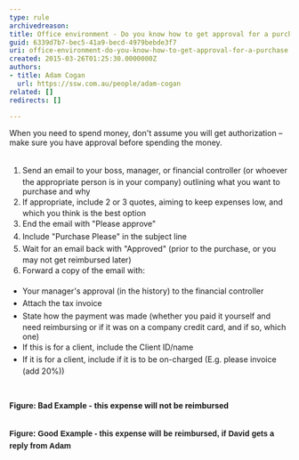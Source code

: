 ```yaml
---
type: rule
archivedreason: 
title: Office environment - Do you know how to get approval for a purchase?
guid: 6339d7b7-bec5-41a9-becd-4979bebde3f7
uri: office-environment-do-you-know-how-to-get-approval-for-a-purchase
created: 2015-03-26T01:25:30.0000000Z
authors:
- title: Adam Cogan
  url: https://ssw.com.au/people/adam-cogan
related: []
redirects: []

---
```



​When you need to spend money, don't assume you will get authorization – make sure you have approval before spending the money.
<br><excerpt class='endintro'></excerpt><br>
<ol><li> 
      <span style="line-height&#58;1.6;">Send an email to your boss, manager, or financial controller (or whoever the appropriate person is in your company) outlining what you want to purchase and why</span><br></li><li> 
      <span style="line-height&#58;1.6;">If appropriate, include 2 or 3 quotes, aiming to keep expenses low, and which you think is the best option</span><br></li><li> 
      <span style="line-height&#58;1.6;">End the email with &quot;Please approve&quot;</span><br></li><li> 
      <span style="line-height&#58;1.6;">Include &quot;Purchase Please&quot; in the subject line</span><br></li><li> 
      <span style="line-height&#58;1.6;">Wait for an email back with &quot;Approved&quot; (prior to the purchase, or you may not get reimbursed later)</span><br></li><li> 
      <span style="line-height&#58;1.6;">Forward a copy of the email with&#58;</span><br></li></ol><ul><li> 
      <span style="line-height&#58;1.6;background-color&#58;initial;">​</span><span style="line-height&#58;1.6;background-color&#58;initial;">Your manager's approval (in the history) to the financial controller</span><br></li><li> 
      <span style="line-height&#58;1.6;background-color&#58;initial;">Attach the tax invoice</span><br></li><li> 
      <span style="line-height&#58;1.6;background-color&#58;initial;">State how the payment was made (whether you paid it yourself and need reimbursing or if it was on a company credit card, and if so, which one)</span><br></li><li> 
      <span style="line-height&#58;1.6;background-color&#58;initial;">If this is for a client, include the Client ID/name</span><br></li><li> 
      <span style="line-height&#58;1.6;">I</span><span style="line-height&#58;1.6;">f it is for a client, include if it is to be on-charged (E.g. please invoice (add 20%))</span><br></li></ul> ​

<p>
<img src="/Management/Rules-to-Better-Software-Consultants-Working-in-a-Team/PublishingImages/purchase-please-bad-example.jpg" alt="" /><br><strong>Figure&#58; Bad Example - this expense will not be reimbursed</strong>​<br><br>
</p><p>
<img src="/Management/Rules-to-Better-Software-Consultants-Working-in-a-Team/PublishingImages/purchase-please-good-example.jpg" alt="" /><br><strong style="line-height&#58;1.6;"><span style="font-size&#58;10.5pt;font-family&#58;arial, sans-serif;">Figure&#58; Good Example - this
expense will be reimbursed, if David gets a reply from Adam</span></strong></p>


